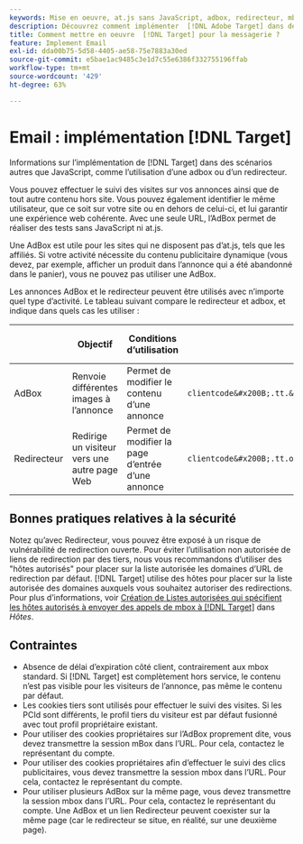 ```yaml
---
keywords: Mise en oeuvre, at.js sans JavaScript, adbox, redirecteur, mbox
description: Découvrez comment implémenter  [!DNL Adobe Target] dans des scénarios non JavaScript, tels que l’utilisation d’une adbox ou d’un redirecteur.
title: Comment mettre en oeuvre  [!DNL Target] pour la messagerie ?
feature: Implement Email
exl-id: dda00b75-5d58-4405-ae58-75e7883a30ed
source-git-commit: e5bae1ac9485c3e1d7c55e6386f332755196ffab
workflow-type: tm+mt
source-wordcount: '429'
ht-degree: 63%

---
```


# Email : implémentation [!DNL Target]

Informations sur l’implémentation de [!DNL Target] dans des scénarios autres que JavaScript, comme l’utilisation d’une adbox ou d’un redirecteur.

Vous pouvez effectuer le suivi des visites sur vos annonces ainsi que de tout autre contenu hors site. Vous pouvez également identifier le même utilisateur, que ce soit sur votre site ou en dehors de celui-ci, et lui garantir une expérience web cohérente. Avec une seule URL, l’AdBox permet de réaliser des tests sans JavaScript ni at.js.

Une AdBox est utile pour les sites qui ne disposent pas d’at.js, tels que les affiliés. Si votre activité nécessite du contenu publicitaire dynamique (vous devez, par exemple, afficher un produit dans l’annonce qui a été abandonné dans le panier), vous ne pouvez pas utiliser une AdBox.

Les annonces AdBox et le redirecteur peuvent être utilisés avec n’importe quel type d’activité. Le tableau suivant compare le redirecteur et adbox, et indique dans quels cas les utiliser :

| | Objectif | Conditions d’utilisation | Structure de l’URL | Type d’offre | Contenu de l’offre |
|--- |--- |--- |--- |--- |--- |
| AdBox | Renvoie différentes images à l’annonce | Permet de modifier le contenu d’une annonce | `clientcode&#x200B;.tt.&#x200B;omtrdc&#x200B;.net/&#x200B;m2&#x200B;/&#x200B;clientcode/ubox/&#x200B;image?` | Offre de redirection | URL d’une image |
| Redirecteur | Redirige un visiteur vers une autre page Web | Permet de modifier la page d’entrée d’une annonce | `clientcode&#x200B;.tt.omtrdc.net/&#x200B;m2/clientcode&#x200B;/ubox/page?` | Offre de redirection | URL d’une page |

## Bonnes pratiques relatives à la sécurité

Notez qu’avec Redirecteur, vous pouvez être exposé à un risque de vulnérabilité de redirection ouverte. Pour éviter l’utilisation non autorisée de liens de redirection par des tiers, nous vous recommandons d’utiliser des &quot;hôtes autorisés&quot; pour placer sur la liste autorisée les domaines d’URL de redirection par défaut. [!DNL Target] utilise des hôtes pour placer sur la liste autorisée des domaines auxquels vous souhaitez autoriser des redirections. Pour plus d’informations, voir [Création de Listes autorisées qui spécifient les hôtes autorisés à envoyer des appels de mbox à [!DNL Target]](https://experienceleague.adobe.com/docs/target/using/administer/hosts.html#allowlist) dans *Hôtes*.

## Contraintes

* Absence de délai d’expiration côté client, contrairement aux mbox standard. Si [!DNL Target] est complètement hors service, le contenu n’est pas visible pour les visiteurs de l’annonce, pas même le contenu par défaut.
* Les cookies tiers sont utilisés pour effectuer le suivi des visites. Si les PCId sont différents, le profil tiers du visiteur est par défaut fusionné avec tout profil propriétaire existant.
* Pour utiliser des cookies propriétaires sur l’AdBox proprement dite, vous devez transmettre la session mBox dans l’URL. Pour cela, contactez le représentant du compte.
* Pour utiliser des cookies propriétaires afin d’effectuer le suivi des clics publicitaires, vous devez transmettre la session mbox dans l’URL. Pour cela, contactez le représentant du compte.
* Pour utiliser plusieurs AdBox sur la même page, vous devez transmettre la session mbox dans l’URL. Pour cela, contactez le représentant du compte. Une AdBox et un lien Redirecteur peuvent coexister sur la même page (car le redirecteur se situe, en réalité, sur une deuxième page).
